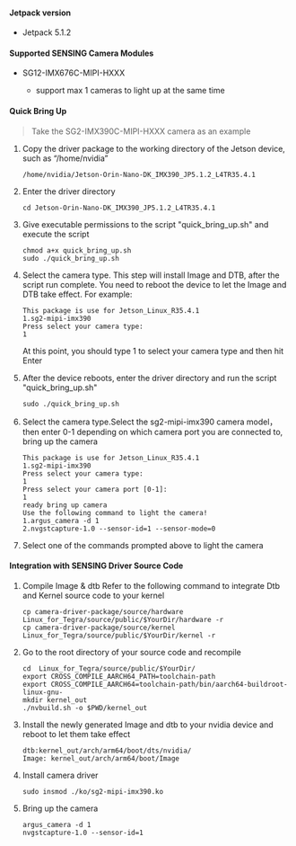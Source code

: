 #### Jetpack version

* Jetpack 5.1.2

#### Supported SENSING Camera Modules

* SG12-IMX676C-MIPI-HXXX

  * support max 1 cameras to light up at the same time

#### Quick Bring Up

> Take the SG2-IMX390C-MIPI-HXXX camera as an example

1. Copy the driver package to the working directory of the Jetson device, such as “/home/nvidia”

   ```
   /home/nvidia/Jetson-Orin-Nano-DK_IMX390_JP5.1.2_L4TR35.4.1
   ```
2. Enter the driver directory

   ```
   cd Jetson-Orin-Nano-DK_IMX390_JP5.1.2_L4TR35.4.1
   ```
3. Give executable permissions to the script "quick_bring_up.sh" and execute the script

   ```
   chmod a+x quick_bring_up.sh
   sudo ./quick_bring_up.sh
   ```
4. Select the camera type. This step will install Image and DTB, after the script run complete.
   You need to reboot the device to let the Image and DTB take effect.
   For example:

   ```
   This package is use for Jetson_Linux_R35.4.1
   1.sg2-mipi-imx390
   Press select your camera type:
   1
   ```

   At this point, you should type 1 to select your camera type and then hit Enter
5. After the device reboots, enter the driver directory and run the script "quick_bring_up.sh"

   ```
   sudo ./quick_bring_up.sh
   ```
6. Select the camera type.Select the sg2-mipi-imx390 camera model，then enter 0-1 depending on which
   camera port you are connected to, bring up the camera

   ```
   This package is use for Jetson_Linux_R35.4.1
   1.sg2-mipi-imx390
   Press select your camera type:
   1
   Press select your camera port [0-1]:
   1
   ready bring up camera
   Use the following command to light the camera!
   1.argus_camera -d 1
   2.nvgstcapture-1.0 --sensor-id=1 --sensor-mode=0
   ```
7. Select one of the commands prompted above to light the camera

#### Integration with SENSING Driver Source Code

1. Compile Image & dtb
   Refer to the following command to integrate Dtb and Kernel source code to your kernel

   ```
   cp camera-driver-package/source/hardware Linux_for_Tegra/source/public/$YourDir/hardware -r
   cp camera-driver-package/source/kernel Linux_for_Tegra/source/public/$YourDir/kernel -r
   ```
2. Go to the root directory of your source code and recompile

   ```
   cd  Linux_for_Tegra/source/public/$YourDir/
   export CROSS_COMPILE_AARCH64_PATH=toolchain-path
   export CROSS_COMPILE_AARCH64=toolchain-path/bin/aarch64-buildroot-linux-gnu-
   mkdir kernel_out
   ./nvbuild.sh -o $PWD/kernel_out
   ```
3. Install the newly generated Image and dtb to your nvidia device and reboot to let them take effect

   ```
   dtb:kernel_out/arch/arm64/boot/dts/nvidia/
   Image: kernel_out/arch/arm64/boot/Image
   ```
4. Install camera driver

   ```
   sudo insmod ./ko/sg2-mipi-imx390.ko
   ```
5. Bring up the camera

   ```
   argus_camera -d 1
   nvgstcapture-1.0 --sensor-id=1
   ```
